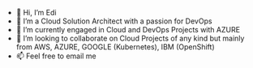 - 👋 Hi, I’m Edi
- 👀 I’m a Cloud Solution Architect with a passion for DevOps 
- 🌱 I’m currently engaged in Cloud and DevOps Projects with AZURE
- 💞️ I’m looking to collaborate on Cloud Projects of any kind but mainly from AWS, AZURE, GOOGLE (Kubernetes), IBM (OpenShift)
- 📫 Feel free to email me

<!---
emanserav/emanserav is a ✨ special ✨ repository because its `README.md` (this file) appears on your GitHub profile.
You can click the Preview link to take a look at your changes.
--->
